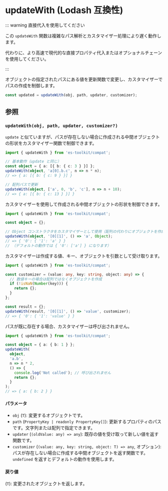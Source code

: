 # updateWith (Lodash 互換性)

::: warning 直接代入を使用してください

この `updateWith` 関数は複雑なパス解析とカスタマイザー処理により遅く動作します。

代わりに、より高速で現代的な直接プロパティ代入またはオプショナルチェーンを使用してください。

:::

オブジェクトの指定されたパスにある値を更新関数で変更し、カスタマイザーでパスの作成を制御します。

```typescript
const updated = updateWith(obj, path, updater, customizer);
```

## 参照

### `updateWith(obj, path, updater, customizer?)`

`update` と似ていますが、パスが存在しない場合に作成される中間オブジェクトの形状をカスタマイザー関数で制御できます。

```typescript
import { updateWith } from 'es-toolkit/compat';

// 基本動作（update と同じ）
const object = { a: [{ b: { c: 3 } }] };
updateWith(object, 'a[0].b.c', n => n * n);
// => { a: [{ b: { c: 9 } }] }

// 配列パスで更新
updateWith(object, ['a', 0, 'b', 'c'], n => n + 10);
// => { a: [{ b: { c: 13 } }] }
```

カスタマイザーを使用して作成される中間オブジェクトの形状を制御できます。

```typescript
import { updateWith } from 'es-toolkit/compat';

const object = {};

// Object コンストラクタをカスタマイザーとして使用（配列の代わりにオブジェクトを作成）
updateWith(object, '[0][1]', () => 'a', Object);
// => { '0': { '1': 'a' } }
// （デフォルトの動作では { '0': ['a'] } になります）
```

カスタマイザーは作成する値、キー、オブジェクトを引数として受け取ります。

```typescript
import { updateWith } from 'es-toolkit/compat';

const customizer = (value: any, key: string, object: any) => {
  // 数値キーの場合は配列ではなくオブジェクトを作成
  if (!isNaN(Number(key))) {
    return {};
  }
};

const result = {};
updateWith(result, '[0][1]', () => 'value', customizer);
// => { '0': { '1': 'value' } }
```

パスが既に存在する場合、カスタマイザーは呼び出されません。

```typescript
import { updateWith } from 'es-toolkit/compat';

const object = { a: { b: 1 } };
updateWith(
  object,
  'a.b',
  n => n * 2,
  () => {
    console.log('Not called'); // 呼び出されません
    return {};
  }
);
// => { a: { b: 2 } }
```

#### パラメータ

- `obj` (`T`): 変更するオブジェクトです。
- `path` (`PropertyKey | readonly PropertyKey[]`): 更新するプロパティのパスです。文字列または配列で指定できます。
- `updater` (`(oldValue: any) => any`): 既存の値を受け取って新しい値を返す関数です。
- `customizer` (`(value: any, key: string, object: T) => any`, オプション): パスが存在しない場合に作成する中間オブジェクトを返す関数です。`undefined` を返すとデフォルトの動作を使用します。

#### 戻り値

(`T`): 変更されたオブジェクトを返します。
